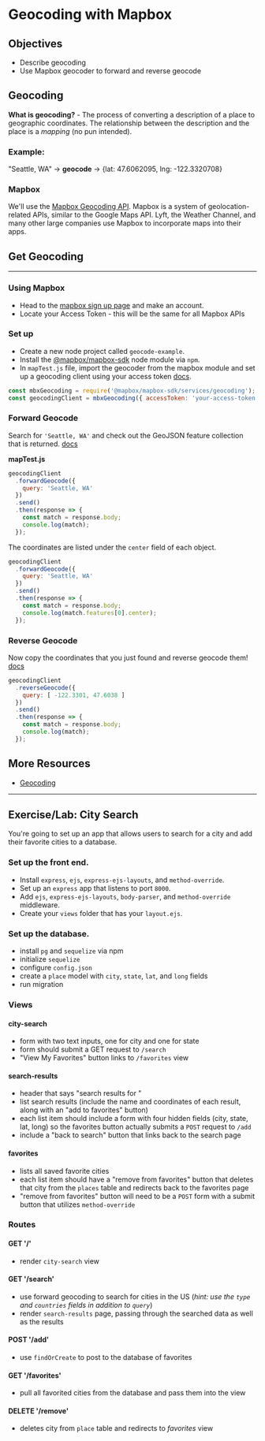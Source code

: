 # Geocoding with Mapbox

## Objectives

* Describe geocoding
* Use Mapbox geocoder to forward and reverse geocode

## Geocoding

**What is geocoding?** - The process of converting a description of a place to geographic coordinates. The relationship between the description and the place is a *mapping* (no pun intended).

### Example:

"Seattle, WA" -> **geocode** -> {lat: 47.6062095, lng: -122.3320708}

### Mapbox
We'll use the [Mapbox Geocoding API](https://www.mapbox.com/api-documentation/#geocoding). Mapbox is a system of geolocation-related APIs, similar to the Google Maps API. Lyft, the Weather Channel, and many other large companies use Mapbox to incorporate maps into their apps. 

## Get Geocoding

---

### Using Mapbox

* Head to the [mapbox sign up page](https://www.mapbox.com/signup/?route-to=%22/account/%22) and make an account.
* Locate your Access Token - this will be the same for all Mapbox APIs

### Set up

* Create a new node project called `geocode-example`.
* Install the [@mapbox/mapbox-sdk](https://github.com/mapbox/mapbox-sdk-js) node module via `npm`.
* In `mapTest.js` file, import the geocoder from the mapbox module and set up a geocoding client using your access token [docs](https://www.mapbox.com/api-documentation/?language=JavaScript#geocoding).

```js
const mbxGeocoding = require('@mapbox/mapbox-sdk/services/geocoding');
const geocodingClient = mbxGeocoding({ accessToken: 'your-access-token' });
```

### Forward Geocode

Search for `'Seattle, WA'` and check out the GeoJSON feature collection that is returned. [docs](https://www.mapbox.com/api-documentation/?language=JavaScript#search-for-places) 

**mapTest.js**
```js
geocodingClient
  .forwardGeocode({
    query: 'Seattle, WA'
  })
  .send()
  .then(response => {
    const match = response.body;
    console.log(match);
  });
```

The coordinates are listed under the `center` field of each object.

```js
geocodingClient
  .forwardGeocode({
    query: 'Seattle, WA'
  })
  .send()
  .then(response => {
    const match = response.body;
    console.log(match.features[0].center);
  });
```

### Reverse Geocode

Now copy the coordinates that you just found and reverse geocode them! [docs](https://www.mapbox.com/api-documentation/?language=JavaScript#retrieve-places-near-a-location)

```js
geocodingClient
  .reverseGeocode({
    query: [ -122.3301, 47.6038 ]
  })
  .send()
  .then(response => {
    const match = response.body;
    console.log(match);
  });
```

## More Resources

* [Geocoding](https://www.mapbox.com/help/how-geocoding-works/#how-geocoding-works)

---

## Exercise/Lab: City Search

You're going to set up an app that allows users to search for a city and add their favorite cities to a database.

### Set up the front end.

* Install `express`, `ejs`, `express-ejs-layouts`, and `method-override`.
* Set up an `express` app that listens to port `8000`.
* Add `ejs`, `express-ejs-layouts`, `body-parser`, and `method-override` middleware.
* Create your `views` folder that has your `layout.ejs`.

### Set up the database.

* install `pg` and `sequelize` via npm
* initialize  `sequelize`
* configure `config.json`
* create a `place` model with `city`, `state`, `lat`, and `long` fields
* run migration

### Views

#### city-search
* form with two text inputs, one for city and one for state
* form should submit a GET request to `/search`
* "View My Favorites" button links to  `/favorites` view

#### search-results
* header that says "search results for <insert the search terms here usint EJS> "
* list search results (include the name and coordinates of each result, along with an "add to favorites" button)
* each list item should include a form with four hidden fields (city, state, lat, long) so the favorites button actually submits a `POST` request to `/add`
* include a "back to search" button that links back to the search page

#### favorites
* lists all saved favorite cities
* each list item should have a "remove from favorites" button that deletes that city from the `places` table and redirects back to the favorites page
* "remove from favorites" button will need to be a `POST` form with a submit button that utilizes `method-override`

### Routes

#### GET '/'

* render `city-search` view

#### GET '/search'

* use forward geocoding to search for cities in the US (_hint: use the `type` and `countries` fields in addition to `query`_)
* render `search-results` page, passing through the searched data as well as the results

#### POST '/add'

* use `findOrCreate` to post to the database of favorites

#### GET '/favorites'

* pull all favorited cities from the database and pass them into the view

#### DELETE '/remove'

* deletes city from `place` table and redirects to _favorites_ view
